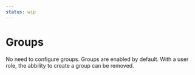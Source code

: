```yaml
---
status: wip
---
```


# Groups

No need to configure groups. Groups are enabled by default.
With a user role, the abbility to create a group can be removed.
